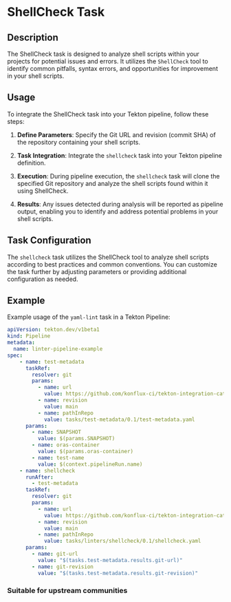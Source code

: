 # ShellCheck Task

## Description

The ShellCheck task is designed to analyze shell scripts within your projects for potential issues and errors. It utilizes the `ShellCheck` tool to identify common pitfalls, syntax errors, and opportunities for improvement in your shell scripts.

## Usage

To integrate the ShellCheck task into your Tekton pipeline, follow these steps:

1. **Define Parameters**: Specify the Git URL and revision (commit SHA) of the repository containing your shell scripts.

2. **Task Integration**: Integrate the `shellcheck` task into your Tekton pipeline definition.

3. **Execution**: During pipeline execution, the `shellcheck` task will clone the specified Git repository and analyze the shell scripts found within it using ShellCheck.

4. **Results**: Any issues detected during analysis will be reported as pipeline output, enabling you to identify and address potential problems in your shell scripts.

## Task Configuration

The `shellcheck` task utilizes the ShellCheck tool to analyze shell scripts according to best practices and common conventions. You can customize the task further by adjusting parameters or providing additional configuration as needed.

## Example

Example usage of the `yaml-lint` task in a Tekton Pipeline:

```yaml
apiVersion: tekton.dev/v1beta1
kind: Pipeline
metadata:
  name: linter-pipeline-example
spec:
    - name: test-metadata
      taskRef:
        resolver: git
        params:
          - name: url
            value: https://github.com/konflux-ci/tekton-integration-catalog
          - name: revision
            value: main
          - name: pathInRepo
            value: tasks/test-metadata/0.1/test-metadata.yaml
      params:
        - name: SNAPSHOT
          value: $(params.SNAPSHOT)
        - name: oras-container
          value: $(params.oras-container)
        - name: test-name
          value: $(context.pipelineRun.name)
    - name: shellcheck
      runAfter:
        - test-metadata
      taskRef:
        resolver: git
        params:
          - name: url
            value: https://github.com/konflux-ci/tekton-integration-catalog.git
          - name: revision
            value: main
          - name: pathInRepo
            value: tasks/linters/shellcheck/0.1/shellcheck.yaml
      params:
        - name: git-url
          value: "$(tasks.test-metadata.results.git-url)"
        - name: git-revision
          value: "$(tasks.test-metadata.results.git-revision)"
```

### Suitable for upstream communities